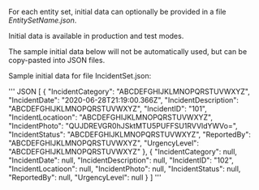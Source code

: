 For each entity set, initial data can optionally be provided in a file *EntitySetName.json*.

Initial data is available in production and test modes.

The sample initial data below will not be automatically used, but can be copy-pasted into JSON files.

Sample initial data for file IncidentSet.json:

''' JSON
[
    {
        "IncidentCategory": "ABCDEFGHIJKLMNOPQRSTUVWXYZ",
        "IncidentDate": "2020-06-28T21:19:00.366Z",
        "IncidentDescription": "ABCDEFGHIJKLMNOPQRSTUVWXYZ",
        "IncidentID": "101",
        "IncidentLocatioon": "ABCDEFGHIJKLMNOPQRSTUVWXYZ",
        "IncidentPhoto": "QUJDREVGR0hJSktMTU5PUFFSU1RVVldYWVo=",
        "IncidentStatus": "ABCDEFGHIJKLMNOPQRSTUVWXYZ",
        "ReportedBy": "ABCDEFGHIJKLMNOPQRSTUVWXYZ",
        "UrgencyLevel": "ABCDEFGHIJKLMNOPQRSTUVWXYZ"
    },
    {
        "IncidentCategory": null,
        "IncidentDate": null,
        "IncidentDescription": null,
        "IncidentID": "102",
        "IncidentLocatioon": null,
        "IncidentPhoto": null,
        "IncidentStatus": null,
        "ReportedBy": null,
        "UrgencyLevel": null
    }
]
'''
